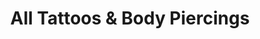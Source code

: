 ---
title: "All Tattoos & Body Piercings"
url: /mentor/all-tattoos-und-body-piercings/
shop: Tattoo
---